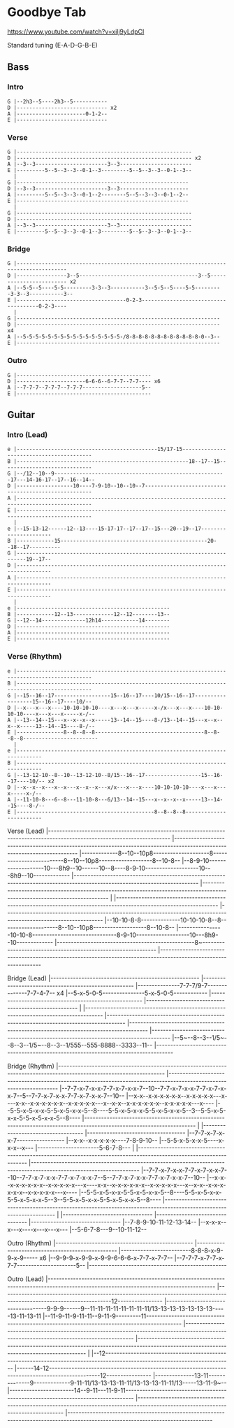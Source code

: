# Goodbye Tab

<https://www.youtube.com/watch?v=xilj9yLdpCI>

Standard tuning (E-A-D-G-B-E)

## Bass

### Intro

    G |--2h3--5----2h3--5-----------
    D |----------------------------- x2
    A |----------------------0-1-2--
    E |-----------------------------

### Verse

    G |--------------------------------------------------------
    D |-------------------------------------------------------- x2
    A |--3--3-----------------------3--3-----------------------
    E |---------5--5--3--3--0-1--3---------5--5--3--3--0-1--3--
      |
    G |-------------------------------------------------------
    D |--3--3-----------------------3--3----------------------
    A |---------5--5--3--3--0-1--2--------5--5--3--3--0-1--2--
    E |-------------------------------------------------------
      |
    G |--------------------------------------------------------
    D |--------------------------------------------------------
    A |--3--3-----------------------3--3-----------------------
    E |---------5--5--3--3--0-1--3---------5--5--3--3--0-1--3--

### Bridge

    G |--------------------------------------------------------------------------------------
    D |----------------3--5--------------------------------------3--5------------------------ x2
    A |--5-5--5----5-5---------3-3--3-----------3--5-5--5----5-5---------3-3--3-----------3--
    E |-----------------------------------0-2-3-------------------------------------0-2-3----
      |
    G |-----------------------------------------------------------------
    D |----------------------------------------------------------------- x4
    A |--5-5-5-5-5-5-5-5-5-5-5-5-5-5-5-5-/8-8-8-8-8-8-8-8-8-8-8-8-0--3--
    E |-----------------------------------------------------------------

### Outro

    G |-------------------------------------------
    D |----------------------6-6-6--6-7-7--7-7---- x6
    A |--7-7-7--7-7-7--7-7-7-------------------5--
    E |-------------------------------------------

## Guitar

### Intro (Lead)

    e |---------------------------------------------15/17-15-----------------------------------------
    B |-------------------------------------------------------18--17--15-----------------------------
    G |--/12--10--9-------------------------------------------------------17---14-16-17--17--16--14--
    D |------------------10----7-9-10--10--10--7-----------------------------------------------------
    A |----------------------------------------------------------------------------------------------
    E |----------------------------------------------------------------------------------------------
      |
    e |--15-13-12------12--13----15-17-17--17--17--15---20--19--17----------------------
    B |------------15-----------------------------------------------20--18--17----------
    G |-------------------------------------------------------------------------19--17--
    D |---------------------------------------------------------------------------------
    A |---------------------------------------------------------------------------------
    E |---------------------------------------------------------------------------------
      |
    e |-------------------------------------------------
    B |------------12--13-------------12--12--------13--
    G |--12--14--------------12h14------------14--------
    D |-------------------------------------------------
    A |-------------------------------------------------
    E |-------------------------------------------------

### Verse (Rhythm)

    e |----------------------------------------------------------------------------------------------
    B |----------------------------------------------------------------------------------------------
    G |--15--16--17------------------15--16--17----10/15--16--17------------------15--16--17----10/--
    D |--x---x---x----10-10-10-10----x---x---x-----x-/x---x---x----10-10-10-10----x---x---x-----x-/--
    A |--13--14--15---x--x--x--x-----13--14--15----8-/13--14--15---x--x--x--x-----13--14--15----8-/--
    E |---------------8--8--8--8-----------------------------------8--8--8--8------------------------
      |
    e |------------------------------------------------------------------------------
    B |------------------------------------------------------------------------------
    G |--13-12-10--8--10--13-12-10--8/15--16--17------------------15--16--17----10/-- x2
    D |--x--x--x---x--x---x--x--x---x/x---x---x----10-10-10-10----x---x---x-----x-/--
    A |--11-10-8---6--8---11-10-8---6/13--14--15---x--x--x--x-----13--14--15----8-/--
    E |--------------------------------------------8--8--8--8------------------------

Verse (Lead)
|-------------------------------------------------------------------------------------------------------------------------
|-------------------------------------------------------------------------------------------------------------------------
|-------------8--10--10p8--------------------8-------------------------8--10--10p8-------------------8--10-8--
|--8-9-10-------------------10---8h9--10------10--8\----8-9-10-------------------10---8h9--10-------------
|--------------------------------------------------------------------------------------------------------------------------
|--------------------------------------------------------------------------------------------------------------------------
|
|------------------------------------------------------------------------------------------------------------------
|-----------------------------------------------------------------------------------------------------------------
|--10-10-8-8--------------10-10-10-8--8--------------------8--10--10p8-------------------8--10-8--
|----------------10-10-8------------------------------8-9-10-------------------10---8h9--10-------------
|-------------------------------------------------8~-------------------------------------------------------------
|-----------------------------------------------------------------------------------------------------------------

Bridge (Lead)
|-----------------------------------------------------
|-----------------------------------------------------
|---------------7-7-7/9-7--------------7-7-4-7-- x4
|--5-x-5-0-5---------------5-x-5-0-5------------
|-----------------------------------------------------
|-----------------------------------------------------
|
|------------------------------------------------------------------------------------
|------------------------------------------------------------------------------------
|------------------------------------------------------------------------------------
|------------------------------------------------------------------------------------
|--5~--8--3--1/5~--8--3--1/5~--8--3--1/555--555-8888--3333--11--
|------------------------------------------------------------------------------------

Bridge (Rhythm)
|--------------------------------------------------------------------------------------------------------------------
|--------------------------------------------------------------------------------------------------------------------
|--7-7-x-7-x-x-7-7-x-7-x-x-7--10--7-7-x-7-x-x-7-7-x-7-x-x-7--5--7-7-x-7-x-x-7-7-x-7-x-x-7--10--
|--x-x--x-x-x-x-x-x--x-x-x-x-x---x----x-x--x-x-x-x-x-x--x-x-x-x-x---x--x-x--x-x-x-x-x-x--x-x-x-x-x---x----
|--5-5-x-5-x-x-5-5-x-5-x-x-5--8----5-5-x-5-x-x-5-5-x-5-x-x-5--3--5-5-x-5-x-x-5-5-x-5-x-x-5--8----
|---------------------------------------------------------------------------------------------------------------------
|
|-----------------------------------
|-----------------------------------
|--7-7-x-7-x-x-7-----------------
|--x-x--x-x-x-x-x----7-8-9-10--
|--5-5-x-5-x-x-5----x-x-x--x---
|----------------------5-6-7-8---
|
|--------------------------------------------------------------------------------------------------------------------
|--------------------------------------------------------------------------------------------------------------------
|--7-7-x-7-x-x-7-7-x-7-x-x-7--10--7-7-x-7-x-x-7-7-x-7-x-x-7--5--7-7-x-7-x-x-7-7-x-7-x-x-7--10--
|--x-x--x-x-x-x-x-x--x-x-x-x-x---x----x-x--x-x-x-x-x-x--x-x-x-x-x---x--x-x--x-x-x-x-x-x--x-x-x-x-x---x----
|--5-5-x-5-x-x-5-5-x-5-x-x-5--8----5-5-x-5-x-x-5-5-x-5-x-x-5--3--5-5-x-5-x-x-5-5-x-5-x-x-5--8----
|---------------------------------------------------------------------------------------------------------------------
|
|--------------------------------
|--------------------------------
|--------------------------------
|--7-8-9-10-11-12-13-14--
|--x-x-x--x---x----x---x---x---
|--5-6-7-8---9--10-11-12--

Outro (Rhythm)
|-------------------------------------------------
|-------------------------------------------------
|-------------------------8-8-8-x-9-9-x-9----- x6
|--9-9-9-x-9-9-x-9-9-6-6-6-x-7-7-x-7-7--
|--7-7-7-x-7-7-x-7-7---------------------5--
|-------------------------------------------------

Outro (Lead)
|-----------------------------------------------------------------------------------------------------------------------------------------
|---------------------------------------------------------------------------------------------------------------------12----------------
|-----------------------------------9-9-9------9--11-11-11-11-11-11-11-11/13-13-13-13-13-13-13-----13-11-13-11
|--11-9-11-9-11-11--9-11-9---------11------------------------------------------------------------------------------------------
|-----------------------------------------------------------------------------------------------------------------------------------------
|-----------------------------------------------------------------------------------------------------------------------------------------
|
|--12---------------------------------------------------------------------------------------------------------------------------
|------14-12------------------------------------------------------------------------------------------------12----------------
|--------------13-11--------------9-------------9-11-11/13-13-13-11-11/13-13-13-11-11/13-----13-11-9~\--
|-----------------------14--9-11---11-9-11---------------------------------------------------------------------------------
|---------------------------------------------------------------------------------------------------------------------------------
|---------------------------------------------------------------------------------------------------------------------------------
